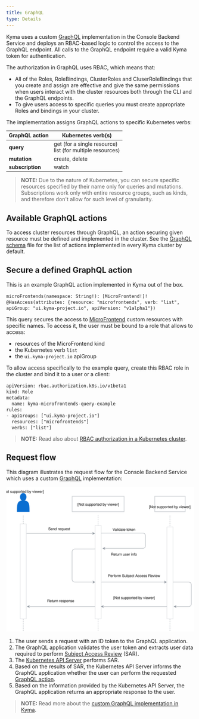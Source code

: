 ```yaml
---
title: GraphQL
type: Details
---
```


Kyma uses a custom [GraphQL](http://graphql.org/) implementation in the Console Backend Service and deploys an RBAC-based logic to control the access to the GraphQL endpoint. All calls to the GraphQL endpoint require a valid Kyma token for authentication.

The authorization in GraphQL uses RBAC, which means that:
  - All of the Roles, RoleBindings, ClusterRoles and CluserRoleBindings that you create and assign are effective and give the same permissions when users interact with the cluster resources both through the CLI and the GraphQL endpoints.
  - To give users access to specific queries you must create appropriate Roles and bindings in your cluster.

The implementation assigns GraphQL actions to specific Kubernetes verbs:

| GraphQL action | Kubernetes verb(s) |
|---|---|
| **query** | get (for a single resource) <br> list (for multiple resources) |
| **mutation** | create, delete |
| **subscription** | watch |

> **NOTE:** Due to the nature of Kubernetes, you can secure specific resources specified by their name only for queries and mutations. Subscriptions work only with entire resource groups, such as kinds, and therefore don't allow for such level of granularity.

## Available GraphQL actions

To access cluster resources through GraphQL, an action securing given resource must be defined and implemented in the cluster.
See the [GraphQL schema](https://github.com/kyma-project/kyma/blob/main/components/console-backend-service/internal/gqlschema/schema.graphql) file for the list of actions implemented in every Kyma cluster by default.

## Secure a defined GraphQL action

This is an example GraphQL action implemented in Kyma out of the box.

  ```
  microFrontends(namespace: String!): [MicroFrontend!]! @HasAccess(attributes: {resource: "microfrontends", verb: "list", apiGroup: "ui.kyma-project.io", apiVersion: "v1alpha1"})

  ```

This query secures the access to [MicroFrontend](/components/console/#custom-resource-micro-frontend) custom resources with specific names. To access it, the user must be bound to a role that allows to access:
  - resources of the MicroFrontend kind
  - the Kubernetes verb `list`
  - the `ui.kyma-project.io` apiGroup


To allow access specifically to the example query, create this RBAC role in the cluster and bind it to a user or a client:

  ```
  apiVersion: rbac.authorization.k8s.io/v1beta1
  kind: Role
  metadata:
    name: kyma-microfrontends-query-example
  rules:
  - apiGroups: ["ui.kyma-project.io"]
    resources: ["microfrontends"]
    verbs: ["list"]
  ```

> **NOTE:** Read also about [RBAC authorization in a Kubernetes cluster](https://kubernetes.io/docs/reference/access-authn-authz/rbac/).

## Request flow
This diagram illustrates the request flow for the Console Backend Service which uses a custom [GraphQL](http://graphql.org/) implementation:

![GraphQL request flow](./assets/002-graphql-request-flow.svg)

1. The user sends a request with an ID token to the GraphQL application.
2. The GraphQL application validates the user token and extracts user data required to perform [Subject Access Review](https://kubernetes.io/docs/reference/access-authn-authz/authorization/#checking-api-access) (SAR).
3. The [Kubernetes API Server](https://kubernetes.io/docs/reference/command-line-tools-reference/kube-apiserver/) performs SAR.
4. Based on the results of SAR, the Kubernetes API Server informs the GraphQL application whether the user can perform the requested [GraphQL action](#details-graph-ql-available-graph-ql-actions).
5. Based on the information provided by the Kubernetes API Server, the GraphQL application returns an appropriate response to the user.

>**NOTE:** Read more about the [custom GraphQL implementation in Kyma](#details-graph-ql).
